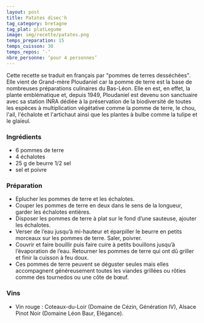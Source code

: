 ```yaml
---
layout: post
title: Patates disec'h
tag_category: bretagne
tag_plat: platLegume
image: img/recette/patates.png
temps_preparation: 15
temps_cuisson: 30
temps_repos: ‘-‘
nbre_personne: ‘pour 4 personnes’
---
```

Cette recette se traduit en français par "pommes de terres desséchées". Elle vient de Grand-mère Ploudaniel car la pomme de terre est la base de nombreuses préparations culinaires du Bas-Léon. Elle en est, en effet, la plante emblématique et, depuis 1949, Ploudaniel est devenu son sanctuaire avec sa station INRA dédiée à la préservation de la biodiversité de toutes les espèces à multiplication végétative comme la pomme de terre, le chou, l'ail, l'échalote et l'artichaut ainsi que les plantes à bulbe comme la tulipe et le glaïeul.    

### Ingrédients
* 6 pommes de terre
* 4 échalotes
* 25 g de beurre 1/2 sel
* sel et poivre

### Préparation
* Eplucher les pommes de terre et les échalotes.
* Couper les pommes de terre en deux dans le sens de la longueur, garder les échalotes entières.
* Disposer les pommes de terre à plat sur le fond d’une sauteuse, ajouter les échalotes.
* Verser de l’eau jusqu’à mi-hauteur et éparpiller le beurre en petits morceaux sur les pommes de terre. Saler, poivrer.
* Couvrir et faire bouillir puis faire cuire à petits bouillons jusqu’à l’évaporation de l’eau. Retourner les pommes de terre qui ont dû griller et finir la cuisson à feu doux.  
* Ces pommes de terre peuvent se déguster seules mais elles accompagnent généreusement toutes les viandes grillées ou rôties comme des tournedos ou une côte de bœuf.

### Vins
* Vin rouge : Coteaux-du-Loir (Domaine de Cézin, Génération IV), Alsace Pinot Noir (Domaine Léon Baur, Elégance).
